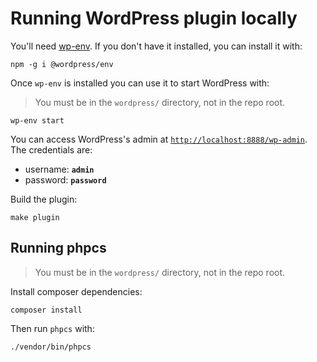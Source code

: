 # Running WordPress plugin locally

You'll need [wp-env](https://developer.wordpress.org/block-editor/reference-guides/packages/packages-env/). If you don't have it installed, you can install it with:

```shell
npm -g i @wordpress/env
```

Once `wp-env` is installed you can use it to start WordPress with:

> You must be in the `wordpress/` directory, not in the repo root.

```shell
wp-env start
```

You can access WordPress's admin at [`http://localhost:8888/wp-admin`](http://localhost:8888/wp-admin). The credentials are:

- username: **`admin`**
- password: **`password`**

Build the plugin:

```shell
make plugin
```

## Running phpcs
> You must be in the `wordpress/` directory, not in the repo root.

Install composer dependencies:

```shell
composer install
```

Then run `phpcs` with:

```shell
./vendor/bin/phpcs
```
